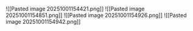 ![[Pasted image 20251001154421.png]]
![[Pasted image 20251001154851.png]]
![[Pasted image 20251001154926.png]]
![[Pasted image 20251001154942.png]]
